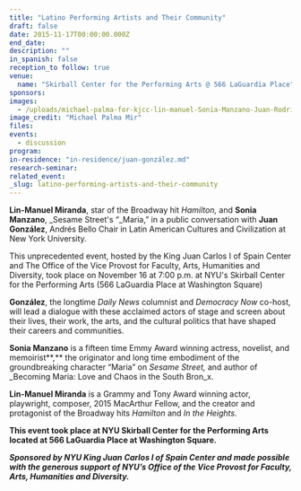 ```yaml
---
title: "Latino Performing Artists and Their Community"
draft: false
date: 2015-11-17T00:00:00.000Z
end_date:
description: ""
in_spanish: false
reception_to follow: true
venue:
  name: "Skirball Center for the Performing Arts @ 566 LaGuardia Place"
sponsors:
images:
  - /uploads/michael-palma-for-kjcc-lin-manuel-Sonia-Manzano-Juan-Rodriguez-072.jpg
image_credit: "Michael Palma Mir"
files:
events:
  - discussion
program:
in-residence: "in-residence/juan-gonzález.md"
research-seminar:
related_event:
_slug: latino-performing-artists-and-their-community
---
```


**Lin-Manuel Miranda**, star of the Broadway hit _Hamilton,_ and **Sonia Manzano**, _Sesame Street's “_Maria,” in a public conversation with **Juan González**, Andrés Bello Chair in Latin American Cultures and Civilization at New York University.

<div>

<div>

This unprecedented event, hosted by the King Juan Carlos I of Spain Center and The Office of the Vice Provost for Faculty, Arts, Humanities and Diversity, took place on November 16 at 7:00 p.m. at NYU's Skirball Center for the Performing Arts (566 LaGuardia Place at Washington Square)

**González**, the longtime _Daily News_ columnist and _Democracy Now_ co-host, will lead a dialogue with these acclaimed actors of stage and screen about their lives, their work, the arts, and the cultural politics that have shaped their careers and communities.

**Sonia Manzano** is a fifteen time Emmy Award winning actress, novelist, and memoirist**,** the originator and long time embodiment of the groundbreaking character “Maria” on _Sesame Street,_ and author of _Becoming Maria: Love and Chaos in the South Bron_x.

**Lin-Manuel Miranda** is a Grammy and Tony Award winning actor, playwright, composer, 2015 MacArthur Fellow, and the creator and protagonist of the Broadway hits _Hamilton_ and _In the Heights._

**This event took place at NYU Skirball Center for the Performing Arts located at 566 LaGuardia Place at Washington Square.**

**_Sponsored by NYU King Juan Carlos I of Spain Center and made possible with the generous support of NYU’s Office of the Vice Provost for Faculty, Arts, Humanities and Diversity._**

</div>

</div>
